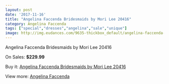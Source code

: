 ```yaml
---
layout: post
date: '2017-11-16'
title: "Angelina Faccenda Bridesmaids by Mori Lee 20416"
category: Angelina Faccenda
tags: ["special","dresses","angelina","sale","unique"]
image: http://img.eudances.com/9635-thickbox_default/angelina-faccenda-bridesmaids-by-mori-lee-20416.jpg
---
```

Angelina Faccenda Bridesmaids by Mori Lee 20416

On Sales: **$229.99**
<a href="https://www.eudances.com/en/angelina-faccenda/3178-angelina-faccenda-bridesmaids-by-mori-lee-20416.html"><amp-img layout="responsive" width="600" height="600" src="//img.eudances.com/9635-thickbox_default/angelina-faccenda-bridesmaids-by-mori-lee-20416.jpg" alt="Angelina Faccenda Bridesmaids by Mori Lee 20416 0" /></a>
<a href="https://www.eudances.com/en/angelina-faccenda/3178-angelina-faccenda-bridesmaids-by-mori-lee-20416.html"><amp-img layout="responsive" width="600" height="600" src="//img.eudances.com/9636-thickbox_default/angelina-faccenda-bridesmaids-by-mori-lee-20416.jpg" alt="Angelina Faccenda Bridesmaids by Mori Lee 20416 1" /></a>

Buy it: [Angelina Faccenda Bridesmaids by Mori Lee 20416](https://www.eudances.com/en/angelina-faccenda/3178-angelina-faccenda-bridesmaids-by-mori-lee-20416.html "Angelina Faccenda Bridesmaids by Mori Lee 20416")

View more: [Angelina Faccenda](https://www.eudances.com/en/55-angelina-faccenda "Angelina Faccenda")